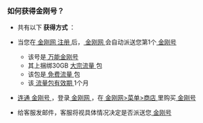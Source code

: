 ### 如何获得金刚号？

- 共有以下<strong> 获得方式 </strong>：

- 当您在[ 金刚网 ]()[ 注册 ]()后，[ 金刚网 ]()会自动派送您第1个[ 金刚号 ]()
  - 该号是[ 万能金刚号 ]()
  - 其上捆绑30GB [ 大宗流量 ]()包
  - 该包是[ 免费流量 ]()包
  - 该[ 流量包有效期 ]()1个月
- [ 连通 ]()[ 金刚号 ]()，登录[ 金刚网 ]()，在[ 金刚网>菜单>商店 ](https://www.atozitpro.net/zh/shop/)里购买[ 金刚号 ]()
- 给客服发邮件，客服将视具体情况决定是否派送您[ 金刚号 ]()
